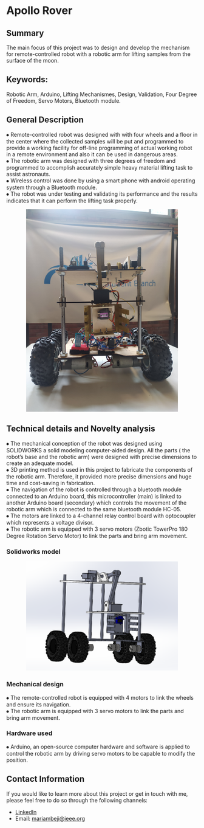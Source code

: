 # Apollo Rover

## Summary 
The main focus of this project was to design and develop the mechanism for remote-controlled robot with a robotic arm for lifting samples from the surface of the moon.   
  
 ## Keywords: 
Robotic Arm, Arduino, Lifting Mechanismes, Design, Validation, Four Degree of Freedom, Servo Motors, Bluetooth module.

## General Description 
⦁	Remote-controlled robot was  designed with with four wheels and a floor in the center where the collected samples will be put  and  programmed to provide a working facility for off-line programming of actual working robot in a remote environment and also it can be used in dangerous areas.  
⦁	The robotic arm was designed with three degrees of freedom and programmed to accomplish accurately simple heavy material lifting task to assist astronauts.  
⦁	Wireless control was done by using a smart phone with android operating system through a Bluetooth module.  
⦁	The robot was under testing and validating its performance and the results indicates that it can perform the lifting task properly.  
<div style="text-align:center;">
<img src="./ApolloRover2.jpg" width="400" hight="600" >  
</div>

## Technical details and Novelty analysis 
⦁	The mechanical conception of the robot was designed using SOLIDWORKS a solid modeling computer-aided design. All the parts ( the robot’s base and the robotic arm) were designed with precise dimensions to create an adequate model.  
⦁	3D printing method is used in this project to fabricate the components of the robotic arm. Therefore, it provided more precise dimensions and huge time and cost-saving in fabrication.  
⦁	The navigation of the robot is controlled through a bluetooth module connected to an Arduino board, this microcontroller (main) is linked to another Arduino board (secondary) which controls the movement of the robotic arm which is connected to the same bluetooth module HC-05.  
⦁	The motors are linked to a 4-channel relay control board with optocoupler which represents a voltage divisor.    
⦁	The robotic arm is equipped with 3 servo motors (Zbotic TowerPro 180 Degree Rotation Servo Motor) to link the parts and bring arm movement.  
### Solidworks model

<div style="text-align:center;">
<img src="./MechanicalDesignApolloRover.png" width="400" hight="350">  
</div>

### Mechanical design  
⦁	The remote-controlled robot is equipped with 4 motors to link the wheels and ensure its navigation.   
⦁	The robotic arm is equipped with 3 servo motors to link the parts and bring arm movement.     


### Hardware used
⦁	Arduino, an open-source computer hardware and software is applied to control the robotic arm by driving servo motors to be capable to modify the position.   



## Contact Information
If you would like to learn more about this project or get in touch with me, please feel free to do so through the following channels:
- [LinkedIn](https://www.linkedin.com/in/mariam-beji-90ab28178/)
- Email: mariambeji@ieee.org


